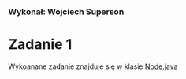 ### Wykonał: Wojciech Superson

# Zadanie 1
Wykoanane zadanie znajduje się w klasie [Node.java](/src/main/java/com/company)
